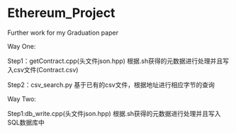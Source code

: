 # Ethereum_Project
Further work for my Graduation paper

Way One:

Step1：getContract.cpp(头文件json.hpp)
根据.sh获得的元数据进行处理并且写入csv文件(Contract.csv)

Step2：csv_search.py
基于已有的csv文件，根据地址进行相应字节的查询

Way Two:

Step1:db_write.cpp(头文件json.hpp)
根据.sh获得的元数据进行处理并且写入SQL数据库中